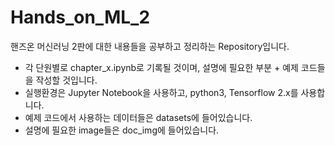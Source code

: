 # Hands_on_ML_2

핸즈온 머신러닝 2판에 대한 내용들을 공부하고 정리하는 Repository입니다.  

- 각 단원별로 chapter_x.ipynb로 기록될 것이며, 설명에 필요한 부분 + 예제 코드들을 작성할 것입니다.  
- 실행환경은 Jupyter Notebook을 사용하고, python3, Tensorflow 2.x를 사용합니다.
- 예제 코드에서 사용하는 데이터들은 datasets에 들어있습니다.
- 설명에 필요한 image들은 doc_img에 들어있습니다.